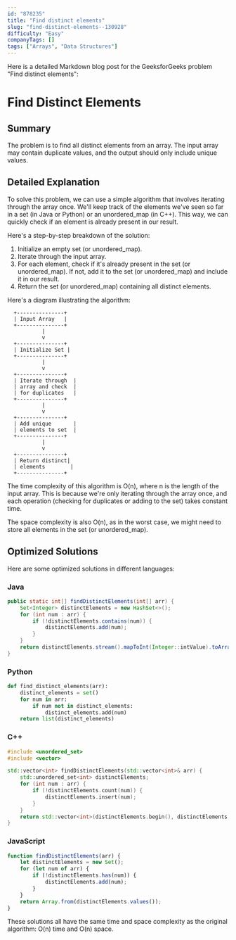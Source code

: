 ```yaml
---
id: "878235"
title: "Find distinct elements"
slug: "find-distinct-elements--130928"
difficulty: "Easy"
companyTags: []
tags: ["Arrays", "Data Structures"]
---
```


Here is a detailed Markdown blog post for the GeeksforGeeks problem "Find distinct elements":

**Find Distinct Elements**
===============

## Summary
The problem is to find all distinct elements from an array. The input array may contain duplicate values, and the output should only include unique values.

## Detailed Explanation
To solve this problem, we can use a simple algorithm that involves iterating through the array once. We'll keep track of the elements we've seen so far in a set (in Java or Python) or an unordered_map (in C++). This way, we can quickly check if an element is already present in our result.

Here's a step-by-step breakdown of the solution:

1. Initialize an empty set (or unordered_map).
2. Iterate through the input array.
3. For each element, check if it's already present in the set (or unordered_map). If not, add it to the set (or unordered_map) and include it in our result.
4. Return the set (or unordered_map) containing all distinct elements.

Here's a diagram illustrating the algorithm:
```
  +---------------+
  | Input Array   |
  +---------------+
           |
           v
  +---------------+
  | Initialize Set |
  +---------------+
           |
           v
  +---------------+
  | Iterate through  |
  | array and check  |
  | for duplicates   |
  +---------------+
           |
           v
  +---------------+
  | Add unique       |
  | elements to set  |
  +---------------+
           |
           v
  +---------------+
  | Return distinct|
  | elements        |
  +---------------+
```
The time complexity of this algorithm is O(n), where n is the length of the input array. This is because we're only iterating through the array once, and each operation (checking for duplicates or adding to the set) takes constant time.

The space complexity is also O(n), as in the worst case, we might need to store all elements in the set (or unordered_map).

## Optimized Solutions
Here are some optimized solutions in different languages:

### Java
```java
public static int[] findDistinctElements(int[] arr) {
    Set<Integer> distinctElements = new HashSet<>();
    for (int num : arr) {
        if (!distinctElements.contains(num)) {
            distinctElements.add(num);
        }
    }
    return distinctElements.stream().mapToInt(Integer::intValue).toArray();
}
```

### Python
```python
def find_distinct_elements(arr):
    distinct_elements = set()
    for num in arr:
        if num not in distinct_elements:
            distinct_elements.add(num)
    return list(distinct_elements)
```

### C++
```cpp
#include <unordered_set>
#include <vector>

std::vector<int> findDistinctElements(std::vector<int>& arr) {
    std::unordered_set<int> distinctElements;
    for (int num : arr) {
        if (!distinctElements.count(num)) {
            distinctElements.insert(num);
        }
    }
    return std::vector<int>(distinctElements.begin(), distinctElements.end());
}
```

### JavaScript
```javascript
function findDistinctElements(arr) {
    let distinctElements = new Set();
    for (let num of arr) {
        if (!distinctElements.has(num)) {
            distinctElements.add(num);
        }
    }
    return Array.from(distinctElements.values());
}
```

These solutions all have the same time and space complexity as the original algorithm: O(n) time and O(n) space.